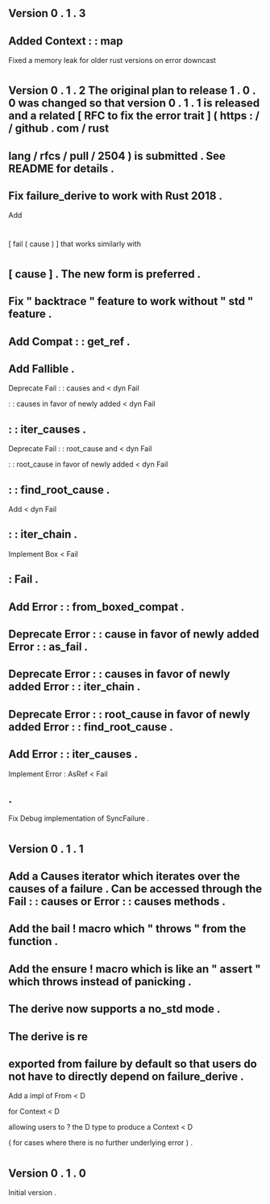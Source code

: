 #
Version
0
.
1
.
3
-
Added
Context
:
:
map
-
Fixed
a
memory
leak
for
older
rust
versions
on
error
downcast
#
Version
0
.
1
.
2
The
original
plan
to
release
1
.
0
.
0
was
changed
so
that
version
0
.
1
.
1
is
released
and
a
related
[
RFC
to
fix
the
error
trait
]
(
https
:
/
/
github
.
com
/
rust
-
lang
/
rfcs
/
pull
/
2504
)
is
submitted
.
See
README
for
details
.
-
Fix
failure_derive
to
work
with
Rust
2018
.
-
Add
#
[
fail
(
cause
)
]
that
works
similarly
with
#
[
cause
]
.
The
new
form
is
preferred
.
-
Fix
"
backtrace
"
feature
to
work
without
"
std
"
feature
.
-
Add
Compat
:
:
get_ref
.
-
Add
Fallible
.
-
Deprecate
Fail
:
:
causes
and
<
dyn
Fail
>
:
:
causes
in
favor
of
newly
added
<
dyn
Fail
>
:
:
iter_causes
.
-
Deprecate
Fail
:
:
root_cause
and
<
dyn
Fail
>
:
:
root_cause
in
favor
of
newly
added
<
dyn
Fail
>
:
:
find_root_cause
.
-
Add
<
dyn
Fail
>
:
:
iter_chain
.
-
Implement
Box
<
Fail
>
:
Fail
.
-
Add
Error
:
:
from_boxed_compat
.
-
Deprecate
Error
:
:
cause
in
favor
of
newly
added
Error
:
:
as_fail
.
-
Deprecate
Error
:
:
causes
in
favor
of
newly
added
Error
:
:
iter_chain
.
-
Deprecate
Error
:
:
root_cause
in
favor
of
newly
added
Error
:
:
find_root_cause
.
-
Add
Error
:
:
iter_causes
.
-
Implement
Error
:
AsRef
<
Fail
>
.
-
Fix
Debug
implementation
of
SyncFailure
.
#
Version
0
.
1
.
1
-
Add
a
Causes
iterator
which
iterates
over
the
causes
of
a
failure
.
Can
be
accessed
through
the
Fail
:
:
causes
or
Error
:
:
causes
methods
.
-
Add
the
bail
!
macro
which
"
throws
"
from
the
function
.
-
Add
the
ensure
!
macro
which
is
like
an
"
assert
"
which
throws
instead
of
panicking
.
-
The
derive
now
supports
a
no_std
mode
.
-
The
derive
is
re
-
exported
from
failure
by
default
so
that
users
do
not
have
to
directly
depend
on
failure_derive
.
-
Add
a
impl
of
From
<
D
>
for
Context
<
D
>
allowing
users
to
?
the
D
type
to
produce
a
Context
<
D
>
(
for
cases
where
there
is
no
further
underlying
error
)
.
#
Version
0
.
1
.
0
-
Initial
version
.
